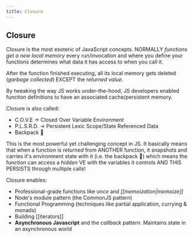 ```yaml
---
title: Closure
---
```


## Closure
 
 Closure is the most esoteric of JavaScript concepts. NORMALLY *functions get a new local memory* every run/invocation and where you define your functions determines what data it has access to when you call it.

After the function finished executing, all its local memory gets deleted (*garbage collected*) EXCEPT the *returned value*. 
 
 By tweaking the way JS works under-the-hood, JS developers enabled function definitions to have an associated cache/persistent memory. 
 
 Closure is also called: 
 - C.O.V.E -> Closed Over Variable Environment
 - P.L.S.R.D. -> Persistent Lexic Scope/State Referenced Data
 - Backpack 🎒

This is the most powerful yet challenging concept in JS. It basically means that when a function is *returned* from ANOTHER function, it snapshots and carries it's environment state with it (i.e. the backpack 🎒) which means the function can access a *hidden* VE with the variables it controls AND THIS PERSISTS through multiple calls! 

Closure enables:
- Professional-grade functions like *once* and *[[memoization|memoize]]*
- Node's module pattern (the CommonJS pattern)
- Functional Programming (techniques like partial application, currying & monads)
- Building [[iterators]]
- **Asynchronous Javascript** and the *callback* pattern. Maintains state in an asynchronous world